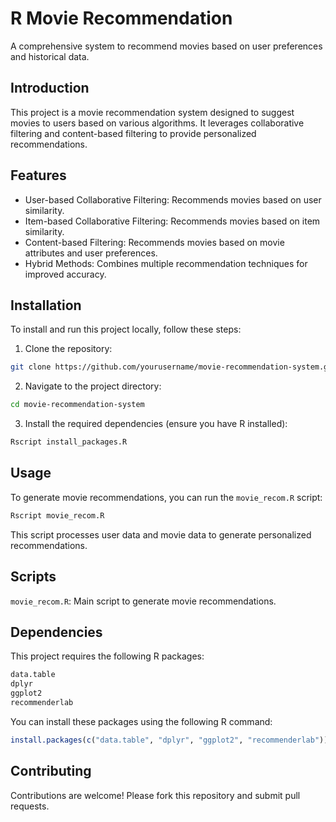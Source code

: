 # R Movie Recommendation
A comprehensive system to recommend movies based on user preferences and historical data.

## Introduction
This project is a movie recommendation system designed to suggest movies to users based on various algorithms. It leverages collaborative filtering and content-based filtering to provide personalized recommendations.

## Features
  - User-based Collaborative Filtering: Recommends movies based on user similarity.
  - Item-based Collaborative Filtering: Recommends movies based on item similarity.
  - Content-based Filtering: Recommends movies based on movie attributes and user preferences.
  - Hybrid Methods: Combines multiple recommendation techniques for improved accuracy.
    
## Installation
To install and run this project locally, follow these steps:

  1. Clone the repository:
  ```bash
  git clone https://github.com/yourusername/movie-recommendation-system.git
  ```

  2. Navigate to the project directory:
  ```bash
  cd movie-recommendation-system
  ```

  3. Install the required dependencies (ensure you have R installed):
  ```bash
  Rscript install_packages.R
  ```

## Usage
To generate movie recommendations, you can run the `movie_recom.R` script:
```bash
Rscript movie_recom.R
```
This script processes user data and movie data to generate personalized recommendations.

## Scripts
`movie_recom.R`: Main script to generate movie recommendations.

## Dependencies
This project requires the following R packages:
```R
data.table
dplyr
ggplot2
recommenderlab
```
You can install these packages using the following R command:
```R
install.packages(c("data.table", "dplyr", "ggplot2", "recommenderlab"))
```

## Contributing
Contributions are welcome! Please fork this repository and submit pull requests.

